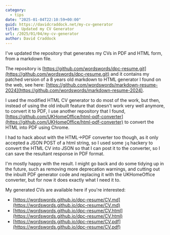 ```yaml
---
category:
  - tips
date: "2025-01-04T22:10:59+00:00"
guid: https://davidcraddock.net/my-cv-generator
title: Updated my CV Generator
url: /2025/01/04/my-cv-generator
author: David Craddock
---
```


I've updated the repository that generates my CVs in PDF and HTML form, from a markdown file.

The repository is [https://github.com/wordswords/dpc-resume.git](https://github.com/wordswords/dpc-resume.git) and it contains my patched version of a 8 years old markdown to HTML generator I found on the web, see here: [https://github.com/wordswords/markdown-resume-2024](https://github.com/wordswords/markdown-resume-2024).

I used the modified HTML CV generator to do most of the work, but then, instead of using the old inbuilt feature that doesn't work very well anymore, to convert it to PDF, I use another repository that I found, [https://github.com/UKHomeOffice/html-pdf-converter](https://github.com/UKHomeOffice/html-pdf-converter) to convert the HTML into PDF using Chrome.

I had to hack about with the HTML->PDF converter too though, as it only accepted a JSON POST of a html string, so I used some `jq` hackery to convert the HTML CV into JSON so that I can post it to the converter, so I can save the resultant response in PDF format.

I'm mostly happy with the result. I might go back and do some tidying up in the future, such as removing more deprecation warnings, and cutting out the inbuilt PDF generator code and replacing it with the UKHomeOffice converter, but for now it does exactly what I need it to.

My generated CVs are available here if you're interested:

* [https://wordswords.github.io/dpc-resume/CV.md](https://wordswords.github.io/dpc-resume/CV.md)
* [https://wordswords.github.io/dpc-resume/CV.html](https://wordswords.github.io/dpc-resume/CV.html)
* [https://wordswords.github.io/dpc-resume/CV.pdf](https://wordswords.github.io/dpc-resume/CV.pdf)


